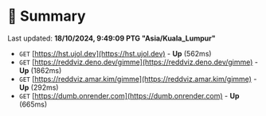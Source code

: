 # 📖 Summary
Last updated: **18/10/2024, 9:49:09 PTG "Asia/Kuala_Lumpur"**

- `GET` [https://hst.ujol.dev](https://hst.ujol.dev) - **Up** (562ms)
- `GET` [https://reddviz.deno.dev/gimme](https://reddviz.deno.dev/gimme) - **Up** (1862ms)
- `GET` [https://reddviz.amar.kim/gimme](https://reddviz.amar.kim/gimme) - **Up** (292ms)
- `GET` [https://dumb.onrender.com](https://dumb.onrender.com) - **Up** (665ms)
